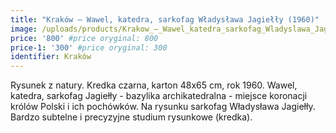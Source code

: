 ```yaml
---
title: "Kraków – Wawel, katedra, sarkofag Władysława Jagiełły (1960)"
image: /uploads/products/Krakow_–_Wawel_katedra_sarkofag_Wladyslawa_Jagielly_(1960).jpg
price: '800' #price oryginal: 800
price-1: '300' #price oryginal: 300
identifier: Kraków
---
```


Rysunek z natury. Kredka czarna, karton 48x65 cm, rok 1960.
Wawel, katedra, sarkofag Jagiełły - bazylika archikatedralna - miejsce koronacji królów Polski i ich pochówków. Na rysunku sarkofag Władysława Jagiełły. Bardzo subtelne i precyzyjne studium rysunkowe (kredka).